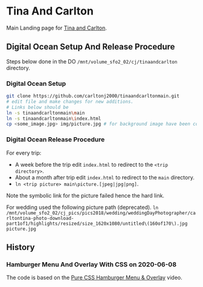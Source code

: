 # Tina And Carlton

Main Landing page for
[Tina and Carlton](http://tinaandcarlton.com).

## Digital Ocean Setup And Release Procedure

Steps below done in the DO `/mnt/volume_sfo2_02/cj/tinaandcarlton` directory.

### Digital Ocean Setup

```bash
git clone https://github.com/carltonj2000/tinaandcarltonmain.git
# edit file and make changes for new additions.
# Links below should be
ln -s tinaandcarltonmain\main
ln -s tinaandcarltonmain\index.html 
cp <some_image.jpg> img/picture.jpg # for background image have been copying it
```

### Digital Ocean Release Procedure

For every trip:

- A week before the trip edit `index.html` to redirect to the
  `<trip directory>`.
- About a month after trip edit `index.html` to redirect to the `main`
  directory.
- `ln <trip picture> main\picture.[jpeg|jpg|png]`.

Note the symbolic link for the picture failed hence the hard link.

For wedding used the following picture path (deprecated).
`ln /mnt/volume_sfo2_02/cj_pics/pics2018/wedding/weddingDayPhotographer/carltontina-photo-download-part1of1/highlights/resized/size_1620x1080/untitled\(160of170\).jpg picture.jpg`

## History

### Hamburger Menu And Overlay With CSS on 2020-06-08

The code is based on the
[Pure CSS Hamburger Menu & Overlay](https://www.youtube.com/watch?v=DZg6UfS5zYg)
video.
